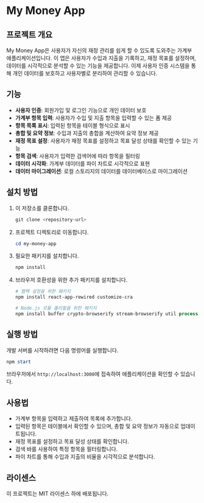 # My Money App

## 프로젝트 개요
My Money App은 사용자가 자신의 재정 관리를 쉽게 할 수 있도록 도와주는 가계부 애플리케이션입니다. 이 앱은 사용자가 수입과 지출을 기록하고, 재정 목표를 설정하며, 데이터를 시각적으로 분석할 수 있는 기능을 제공합니다. 이제 사용자 인증 시스템을 통해 개인 데이터를 보호하고 사용자별로 분리하여 관리할 수 있습니다.

## 기능
- **사용자 인증**: 회원가입 및 로그인 기능으로 개인 데이터 보호
- **가계부 항목 입력**: 사용자가 수입 및 지출 항목을 입력할 수 있는 폼 제공
- **항목 목록 표시**: 입력된 항목을 테이블 형식으로 표시
- **총합 및 요약 정보**: 수입과 지출의 총합을 계산하여 요약 정보 제공
- **재정 목표 설정**: 사용자가 재정 목표를 설정하고 목표 달성 상태를 확인할 수 있는 기능
- **항목 검색**: 사용자가 입력한 검색어에 따라 항목을 필터링
- **데이터 시각화**: 가계부 데이터를 파이 차트로 시각적으로 표현
- **데이터 마이그레이션**: 로컬 스토리지의 데이터를 데이터베이스로 마이그레이션

## 설치 방법
1. 이 저장소를 클론합니다.
   ```powershell
   git clone <repository-url>
   ```
2. 프로젝트 디렉토리로 이동합니다.
   ```powershell
   cd my-money-app
   ```
3. 필요한 패키지를 설치합니다.
   ```powershell
   npm install
   ```
   
4. 브라우저 호환성을 위한 추가 패키지를 설치합니다.
   ```powershell
   # 웹팩 설정을 위한 패키지
   npm install react-app-rewired customize-cra
   
   # Node.js 모듈 폴리필을 위한 패키지
   npm install buffer crypto-browserify stream-browserify util process browserify-zlib url timers-browserify
   ```

## 실행 방법
개발 서버를 시작하려면 다음 명령어를 실행합니다.
```powershell
npm start
```
브라우저에서 `http://localhost:3000`에 접속하여 애플리케이션을 확인할 수 있습니다.

## 사용법
- 가계부 항목을 입력하고 제출하여 목록에 추가합니다.
- 입력된 항목은 테이블에서 확인할 수 있으며, 총합 및 요약 정보가 자동으로 업데이트됩니다.
- 재정 목표를 설정하고 목표 달성 상태를 확인합니다.
- 검색 바를 사용하여 특정 항목을 필터링합니다.
- 파이 차트를 통해 수입과 지출의 비율을 시각적으로 분석합니다.

## 라이센스
이 프로젝트는 MIT 라이센스 하에 배포됩니다.